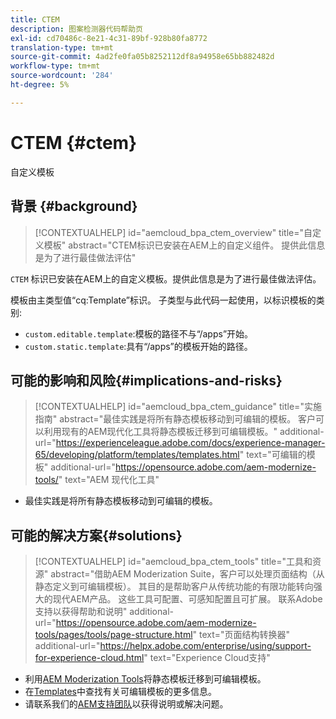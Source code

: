 ```yaml
---
title: CTEM
description: 图案检测器代码帮助页
exl-id: cd70486c-8e21-4c31-89bf-928b80fa8772
translation-type: tm+mt
source-git-commit: 4ad2fe0fa05b8252112df8a94958e65bb882482d
workflow-type: tm+mt
source-wordcount: '284'
ht-degree: 5%

---
```


# CTEM {#ctem}

自定义模板

## 背景 {#background}

>[!CONTEXTUALHELP]
>id="aemcloud_bpa_ctem_overview"
>title="自定义模板"
>abstract="CTEM标识已安装在AEM上的自定义组件。 提供此信息是为了进行最佳做法评估"

`CTEM` 标识已安装在AEM上的自定义模板。提供此信息是为了进行最佳做法评估。

模板由主类型值“cq:Template”标识。 子类型与此代码一起使用，以标识模板的类别:

* `custom.editable.template`:模板的路径不与“/apps”开始。
* `custom.static.template`:具有“/apps”的模板开始的路径。

## 可能的影响和风险{#implications-and-risks}

>[!CONTEXTUALHELP]
>id="aemcloud_bpa_ctem_guidance"
>title="实施指南"
>abstract="最佳实践是将所有静态模板移动到可编辑的模板。 客户可以利用现有的AEM现代化工具将静态模板迁移到可编辑模板。"
>additional-url="https://experienceleague.adobe.com/docs/experience-manager-65/developing/platform/templates/templates.html" text="可编辑的模板"
>additional-url="https://opensource.adobe.com/aem-modernize-tools/" text="AEM 现代化工具"

* 最佳实践是将所有静态模板移动到可编辑的模板。

## 可能的解决方案{#solutions}

>[!CONTEXTUALHELP]
>id="aemcloud_bpa_ctem_tools"
>title="工具和资源"
>abstract="借助AEM Moderization Suite，客户可以处理页面结构（从静态定义到可编辑模板）。 其目的是帮助客户从传统功能的有限功能转向强大的现代AEM产品。 这些工具可配置、可感知配置且可扩展。 联系Adobe支持以获得帮助和说明"
>additional-url="https://opensource.adobe.com/aem-modernize-tools/pages/tools/page-structure.html" text="页面结构转换器"
>additional-url="https://helpx.adobe.com/enterprise/using/support-for-experience-cloud.html" text="Experience Cloud支持"

* 利用[AEM Moderization Tools](https://opensource.adobe.com/aem-modernize-tools/)将静态模板迁移到可编辑模板。
* 在[Templates](https://experienceleague.adobe.com/docs/experience-manager-65/developing/platform/templates/templates.html)中查找有关可编辑模板的更多信息。
* 请联系我们的[AEM支持团队](https://helpx.adobe.com/enterprise/using/support-for-experience-cloud.html)以获得说明或解决问题。
